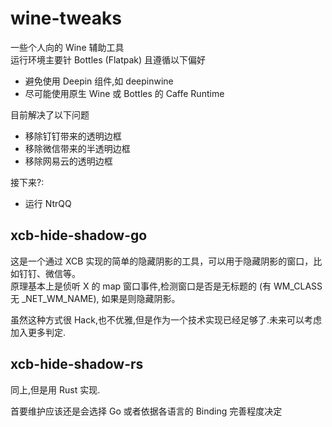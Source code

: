 # wine-tweaks

一些个人向的 Wine 辅助工具  
运行环境主要针 Bottles (Flatpak) 且遵循以下偏好

- 避免使用 Deepin 组件,如 deepinwine
- 尽可能使用原生 Wine 或 Bottles 的 Caffe Runtime

目前解决了以下问题

- 移除钉钉带来的透明边框
- 移除微信带来的半透明边框
- 移除网易云的透明边框

接下来?:

- 运行 NtrQQ

## xcb-hide-shadow-go

这是一个通过 XCB 实现的简单的隐藏阴影的工具，可以用于隐藏阴影的窗口，比如钉钉、微信等。  
原理基本上是侦听 X 的 map 窗口事件,检测窗口是否是无标题的 (有 WM_CLASS 无 \_NET_WM_NAME), 如果是则隐藏阴影。

虽然这种方式很 Hack,也不优雅,但是作为一个技术实现已经足够了.未来可以考虑加入更多判定.

## xcb-hide-shadow-rs

同上,但是用 Rust 实现.

首要维护应该还是会选择 Go 或者依据各语言的 Binding 完善程度决定
